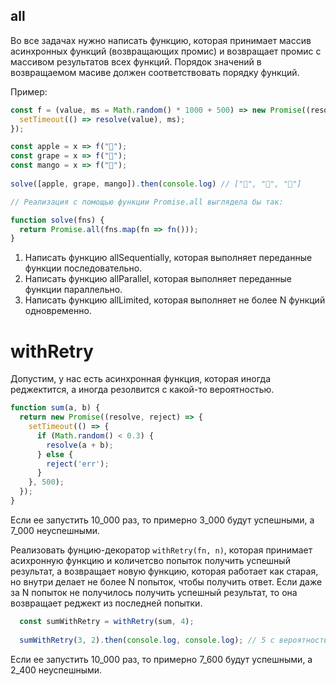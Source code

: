 ## all

Во все задачах нужно написать функцию, которая принимает массив асинхронных функций (возвращающих промис) и возвращает промис с массивом результатов всех функций. Порядок значений в возвращаемом масиве должен соответствовать порядку функций.

Пример:

```js
const f = (value, ms = Math.random() * 1000 + 500) => new Promise((resolve) => {
  setTimeout(() => resolve(value), ms);
});

const apple = x => f("🍎");
const grape = x => f("🍇");
const mango = x => f("🥭");
  
solve([apple, grape, mango]).then(console.log) // ["🍎", "🍇", "🥭"]

// Реализация с помощью функции Promise.all выглядела бы так:

function solve(fns) {
  return Promise.all(fns.map(fn => fn()));
}
```

1. Написать функцию allSequentially, которая выполняет переданные функции последовательно.
2. Написать функцию allParallel, которая выполняет переданные функции параллельно.
2. Написать функцию allLimited, которая выполняет не более N функций одновременно.

# withRetry
  
Допустим, у нас есть асинхронная функция, которая иногда реджектится, а иногда резолвится с какой-то вероятностью.
  
```js
function sum(a, b) {
  return new Promise((resolve, reject) => {
    setTimeout(() => {
      if (Math.random() < 0.3) {
        resolve(a + b);
      } else {
        reject('err');
      }
    }, 500);
  });
}
```
 
Если ее запустить 10_000 раз, то примерно 3_000 будут успешными, а 7_000 неуспешными.

Реализовать фунцию-декоратор `withRetry(fn, n)`, которая принимает асихронную функцию и количетсво попыток получить успешный результат, а возвращает новую функцию, которая работает как старая, но внутри делает не более N попыток, чтобы получить ответ. Если даже за N попыток не получилось получить успешный результат, то она возвращает реджект из последней попытки. 
                     
```js
  const sumWithRetry = withRetry(sum, 4);
                              
  sumWithRetry(3, 2).then(console.log, console.log); // 5 с вероятностью 76% и 'err' с вероятностью 24%
```                
                              
Если ее запустить 10_000 раз, то примерно 7_600 будут успешными, а 2_400 неуспешными.
